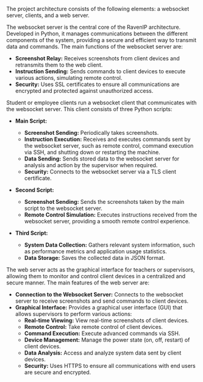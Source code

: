 The project architecture consists of the following elements: a websocket server, clients, and a web server.

The websocket server is the central core of the RavenIP architecture. Developed in Python, it manages communications between the different components of the system, providing a secure and efficient way to transmit data and commands. The main functions of the websocket server are:

- **Screenshot Relay:** Receives screenshots from client devices and retransmits them to the web client.
- **Instruction Sending:** Sends commands to client devices to execute various actions, simulating remote control.
- **Security:** Uses SSL certificates to ensure all communications are encrypted and protected against unauthorized access.

Student or employee clients run a websocket client that communicates with the websocket server. This client consists of three Python scripts:

- **Main Script:**
  - **Screenshot Sending:** Periodically takes screenshots.
  - **Instruction Execution:** Receives and executes commands sent by the websocket server, such as remote control, command execution via SSH, and shutting down or restarting the machine.
  - **Data Sending:** Sends stored data to the websocket server for analysis and action by the supervisor when required.
  - **Security:** Connects to the websocket server via a TLS client certificate.

- **Second Script:**
  - **Screenshot Sending:** Sends the screenshots taken by the main script to the websocket server.
  - **Remote Control Simulation:** Executes instructions received from the websocket server, providing a smooth remote control experience.

- **Third Script:**
  - **System Data Collection:** Gathers relevant system information, such as performance metrics and application usage statistics.
  - **Data Storage:** Saves the collected data in JSON format.

The web server acts as the graphical interface for teachers or supervisors, allowing them to monitor and control client devices in a centralized and secure manner. The main features of the web server are:

- **Connection to the Websocket Server:** Connects to the websocket server to receive screenshots and send commands to client devices.
- **Graphical Interface:** Provides a graphical user interface (GUI) that allows supervisors to perform various actions:
  - **Real-time Viewing:** View real-time screenshots of client devices.
  - **Remote Control:** Take remote control of client devices.
  - **Command Execution:** Execute advanced commands via SSH.
  - **Device Management:** Manage the power state (on, off, restart) of client devices.
  - **Data Analysis:** Access and analyze system data sent by client devices.
  - **Security:** Uses HTTPS to ensure all communications with end users are secure and encrypted.
